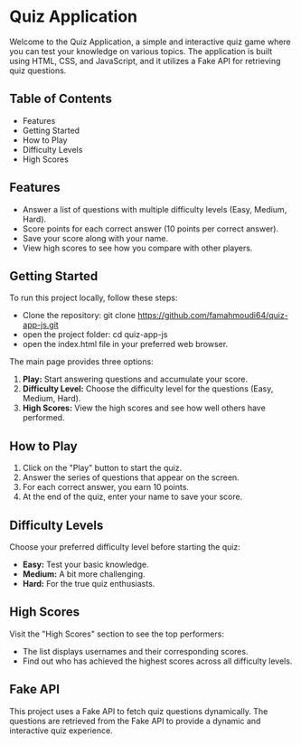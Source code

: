 # Quiz Application

Welcome to the Quiz Application, a simple and interactive quiz game where you can test your knowledge on various topics. The application is built using HTML, CSS, and JavaScript, and it utilizes a Fake API for retrieving quiz questions.

## Table of Contents
- Features
- Getting Started
- How to Play
- Difficulty Levels
- High Scores

## Features

- Answer a list of questions with multiple difficulty levels (Easy, Medium, Hard).
- Score points for each correct answer (10 points per correct answer).
- Save your score along with your name.
- View high scores to see how you compare with other players.

## Getting Started

To run this project locally, follow these steps:

- Clone the repository: git clone https://github.com/famahmoudi64/quiz-app-js.git
- open the project folder: cd quiz-app-js
- open the index.html file in your preferred web browser.

The main page provides three options:
1. **Play:** Start answering questions and accumulate your score.
2. **Difficulty Level:** Choose the difficulty level for the questions (Easy, Medium, Hard).
3. **High Scores:** View the high scores and see how well others have performed.

## How to Play

1. Click on the "Play" button to start the quiz.
2. Answer the series of questions that appear on the screen.
3. For each correct answer, you earn 10 points.
4. At the end of the quiz, enter your name to save your score.

## Difficulty Levels

Choose your preferred difficulty level before starting the quiz:

- **Easy:** Test your basic knowledge.
- **Medium:** A bit more challenging.
- **Hard:** For the true quiz enthusiasts.

## High Scores

Visit the "High Scores" section to see the top performers:

- The list displays usernames and their corresponding scores.
- Find out who has achieved the highest scores across all difficulty levels.

## Fake API

This project uses a Fake API to fetch quiz questions dynamically. The questions are retrieved from the Fake API to provide a dynamic and interactive quiz experience.
